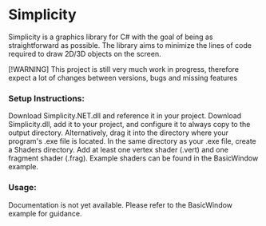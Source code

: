 # Simplicity

Simplicity is a graphics library for C# with the goal of being as straightforward as possible. 
The library aims to minimize the lines of code required to draw 2D/3D objects on the screen.

[!WARNING]
This project is still very much work in progress, therefore expect a lot of changes between versions, bugs and missing features

### Setup Instructions:
Download Simplicity.NET.dll and reference it in your project.
Download Simplicity.dll, add it to your project, and configure it to always copy to the output directory. Alternatively, drag it into the directory where your program's .exe file is located.
In the same directory as your .exe file, create a Shaders directory. Add at least one vertex shader (.vert) and one fragment shader (.frag). Example shaders can be found in the BasicWindow example.

### Usage:
Documentation is not yet available. Please refer to the BasicWindow example for guidance.
